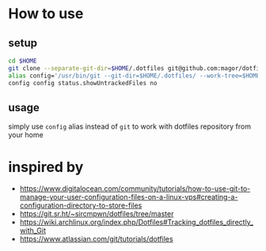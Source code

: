 # How to use

## setup
```bash
cd $HOME
git clone --separate-git-dir=$HOME/.dotfiles git@github.com:magor/dotfiles.git
alias config='/usr/bin/git --git-dir=$HOME/.dotfiles/ --work-tree=$HOME'
config config status.showUntrackedFiles no
```

## usage
simply use `config` alias instead of `git` to work with dotfiles repository from your home

# inspired by
- https://www.digitalocean.com/community/tutorials/how-to-use-git-to-manage-your-user-configuration-files-on-a-linux-vps#creating-a-configuration-directory-to-store-files
- https://git.sr.ht/~sircmpwn/dotfiles/tree/master
- https://wiki.archlinux.org/index.php/Dotfiles#Tracking_dotfiles_directly_with_Git
- https://www.atlassian.com/git/tutorials/dotfiles
